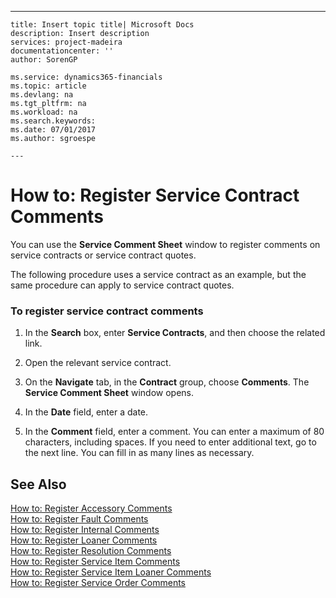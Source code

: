 ---
    title: Insert topic title| Microsoft Docs
    description: Insert description
    services: project-madeira
    documentationcenter: ''
    author: SorenGP

    ms.service: dynamics365-financials
    ms.topic: article
    ms.devlang: na
    ms.tgt_pltfrm: na
    ms.workload: na
    ms.search.keywords:
    ms.date: 07/01/2017
    ms.author: sgroespe

    ---
# How to: Register Service Contract Comments
You can use the **Service Comment Sheet** window to register comments on service contracts or service contract quotes.  
  
 The following procedure uses a service contract as an example, but the same procedure can apply to service contract quotes.  
  
### To register service contract comments  
  
1.  In the **Search** box, enter **Service Contracts**, and then choose the related link.  
  
2.  Open the relevant service contract.  
  
3.  On the **Navigate** tab, in the **Contract** group, choose **Comments**. The **Service Comment Sheet** window opens.  
  
4.  In the **Date** field, enter a date.  
  
5.  In the **Comment** field, enter a comment. You can enter a maximum of 80 characters, including spaces. If you need to enter additional text, go to the next line. You can fill in as many lines as necessary.  
  
## See Also  
 [How to: Register Accessory Comments](../FullExperience/how-to-register-accessory-comments.md)   
 [How to: Register Fault Comments](../FullExperience/how-to-register-fault-comments.md)   
 [How to: Register Internal Comments](../FullExperience/how-to-register-internal-comments.md)   
 [How to: Register Loaner Comments](../FullExperience/how-to-register-loaner-comments.md)   
 [How to: Register Resolution Comments](../FullExperience/how-to-register-resolution-comments.md)   
 [How to: Register Service Item Comments](../FullExperience/how-to-register-service-item-comments.md)   
 [How to: Register Service Item Loaner Comments](../FullExperience/how-to-register-service-item-loaner-comments.md)   
 [How to: Register Service Order Comments](../FullExperience/how-to-register-service-order-comments.md)